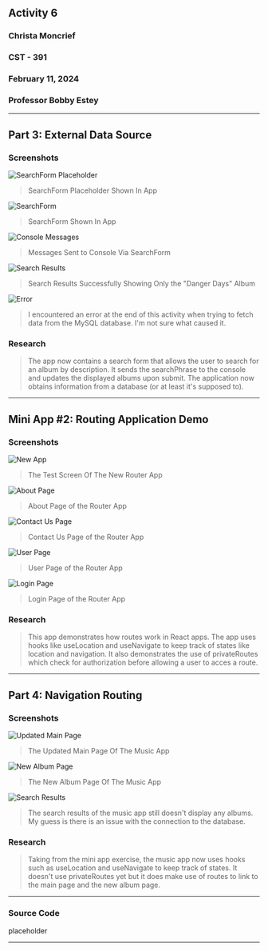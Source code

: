 <!-- Header -->
## **Activity 6**
### **Christa Moncrief**
### **CST - 391**
### **February 11, 2024**
### **Professor Bobby Estey**

---

<!-- Part 1 -->
## Part 3: External Data Source
### Screenshots

![SearchForm Placeholder](https://github.com/ScribeEzra/CST-391/blob/main/Media/Activity%206/01.png)

> SearchForm Placeholder Shown In App

![SearchForm](https://github.com/ScribeEzra/CST-391/blob/main/Media/Activity%206/02.png)

> SearchForm Shown In App

![Console Messages](https://github.com/ScribeEzra/CST-391/blob/main/Media/Activity%206/03.png)

> Messages Sent to Console Via SearchForm

![Search Results](https://github.com/ScribeEzra/CST-391/blob/main/Media/Activity%206/04.png)

> Search Results Successfully Showing Only the "Danger Days" Album

![Error](https://github.com/ScribeEzra/CST-391/blob/main/Media/Activity%206/05.png)

> I encountered an error at the end of this activity when trying to fetch data from the MySQL database. I'm not sure what caused it.

### Research

> The app now contains a search form that allows the user to search for an album by description. It sends the searchPhrase to the console and updates the displayed albums upon submit. The application now obtains information from a database (or at least it's supposed to).

---

## Mini App #2: Routing Application Demo

### Screenshots

![New App](https://github.com/ScribeEzra/CST-391/blob/main/Media/Activity%206/06.png)

> The Test Screen Of The New Router App

![About Page](https://github.com/ScribeEzra/CST-391/blob/main/Media/Activity%206/07.png)

> About Page of the Router App

![Contact Us Page](https://github.com/ScribeEzra/CST-391/blob/main/Media/Activity%206/08.png)

> Contact Us Page of the Router App

![User Page](https://github.com/ScribeEzra/CST-391/blob/main/Media/Activity%206/09.png)

> User Page of the Router App

![Login Page](https://github.com/ScribeEzra/CST-391/blob/main/Media/Activity%206/10.png)

> Login Page of the Router App

### Research

> This app demonstrates how routes work in React apps. The app uses hooks like useLocation and useNavigate to keep track of states like location and navigation. It also demonstrates the use of privateRoutes which check for authorization before allowing a user to acces a route.

---

## Part 4: Navigation Routing

### Screenshots

![Updated Main Page](https://github.com/ScribeEzra/CST-391/blob/main/Media/Activity%206/11.png)

> The Updated Main Page Of The Music App

![New Album Page](https://github.com/ScribeEzra/CST-391/blob/main/Media/Activity%206/12.png)

> The New Album Page Of The Music App

![Search Results](https://github.com/ScribeEzra/CST-391/blob/main/Media/Activity%206/13.png)

> The search results of the music app still doesn't display any albums. My guess is there is an issue with the connection to the database.

### Research

> Taking from the mini app exercise, the music app now uses hooks such as useLocation and useNavigate to keep track of states. It doesn't use privateRoutes yet but it does make use of routes to link to the main page and the new album page.


---

### Source Code

placeholder

---
